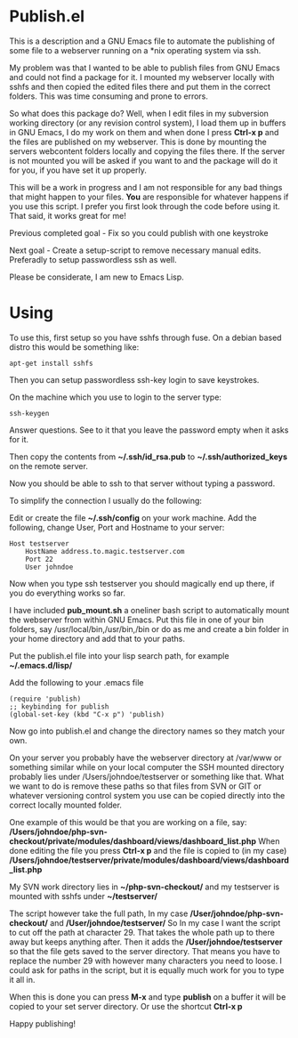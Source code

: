 Publish.el
================

This is a description and a GNU Emacs file to automate the publishing of some file to a webserver running on a *nix operating system via ssh.

My problem was that I wanted to be able to publish files from GNU Emacs and could not find a package for it. I mounted my webserver locally with sshfs and then copied the edited files there and put them in the correct folders.
This was time consuming and prone to errors.

So what does this package do?
Well, when I edit files in my subversion working directory (or any revision control system), I load them up in buffers in GNU Emacs, I do my work on them and when done I press **Ctrl-x p** and the files are published on my webserver.
This is done by mounting the servers webcontent folders locally and copying the files there. If the server is not mounted you will be asked if you want to and the package will do it for you, if you have set it up properly.


This will be a work in progress and I am not responsible for any bad things that might happen to your files.
**You** are responsible for whatever happens if you use this script. I prefer you first look through the code before using it. That said, it works great for me!

Previous completed goal - Fix so you could publish with one keystroke

Next goal - Create a setup-script to remove necessary manual edits. Preferadly to setup passwordless ssh as well. 

Please be considerate, I am new to Emacs Lisp.

Using
=================

To use this, first setup so you have sshfs through fuse.
On a debian based distro this would be something like:
```
apt-get install sshfs
```
Then you can setup passwordless ssh-key login to save keystrokes.

On the machine which you use to login to the server type:
```
ssh-keygen
```
Answer questions. See to it that you leave the password empty when it asks for it.

Then copy the contents from **~/.ssh/id_rsa.pub** to
**~/.ssh/authorized_keys** on the remote server.

Now you should be able to ssh to that server without typing a password.

To simplify the connection I usually do the following:

Edit or create the file **~/.ssh/config** on your work machine. Add the following, change User, Port and Hostname to your server:
```
Host testserver
    HostName address.to.magic.testserver.com
    Port 22
    User johndoe
```
Now when you type ssh testserver you should magically end up there, if you do everything works so far.

I have included **pub_mount.sh** a oneliner bash script to automatically mount the webserver from within GNU Emacs. Put this file in one of your bin folders, say /usr/local/bin,/usr/bin,/bin or do as me and create a bin folder in your home directory and add that to your paths.

Put the publish.el file into your lisp search path, for example **~/.emacs.d/lisp/**

Add the following to your .emacs file
```
(require 'publish)
;; keybinding for publish
(global-set-key (kbd "C-x p") 'publish)
```
Now go into publish.el and change the directory names so they match your own.

On your server you probably have the webserver directory at /var/www or something similar while on your local computer the SSH mounted directory probably lies under /Users/johndoe/testserver or something like that.
What we want to do is remove these paths so that files from SVN or GIT or whatever versioning control system you use can be copied directly into the correct locally mounted folder.

One example of this would be that you are working on a file, say:
**/Users/johndoe/php-svn-checkout/private/modules/dashboard/views/dashboard_list.php**
When done editing the file you press **Ctrl-x p** and the file is copied to (in my case)
**/Users/johndoe/testserver/private/modules/dashboard/views/dashboard_list.php**

My SVN work directory lies in **~/php-svn-checkout/**
and my testserver is mounted with sshfs under **~/testserver/**

The script however take the full path, In my case **/User/johndoe/php-svn-checkout/** and **/User/johndoe/testserver/**
So In my case I want the script to cut off the path at character 29. That takes the whole path up to there away but keeps anything after. Then it adds the **/User/johndoe/testserver** so that the file gets saved to the server directory.
That means you have to replace the number 29 with however many characters you need to loose. I could ask for paths in the script, but it is equally much work for you to type it all in.

When this is done you can press **M-x** and type **publish** on a buffer it will be copied to your set server directory.
Or use the shortcut **Ctrl-x p**

Happy publishing!
